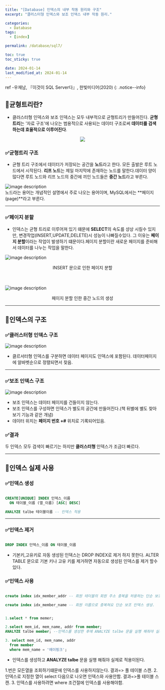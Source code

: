 ```yaml
---
title: "[Database] 인덱스의 내부 작동 원리와 구조"
excerpt: "클러스터형 인덱스와 보조 인덱스 내부 작동 원리."

categories:
  - Database
tags:
  - [index]

permalink: /database/sql7/

toc: true
toc_sticky: true

date: 2024-01-14
last_modified_at: 2024-01-14
---
```


ref -우재남, 『이것이 SQL Server다』, 한빛미디어(2020)
{: .notice--info}

## 📌균형트리란?
* 클러스터형 인덱스와 보조 인덱스는 모두 내부적으로 균형트리가 만들어진다. **균형 트리**는 '자료 구조'에 나오는 범용적으로 사용되는 데이터 구조로써 **데이터를 검색하는데 효율적으로 이루어진다**. 

<p align="center">
  <img src="/assets/images/index5.png">
</p>


### ✅균형트리 구조
* 균형 트리 구조에서 데이터가 저장되는 공간을 **노드**라고 한다. 모든 출발은 루트 노드에서 시작된다. **리프 노드**는 제일 마지막에 존재하는 노드를 말한다.데이터 양이 많다면 루트 노드와 리프 노드의 중간에 끼인 노드들은 **중간 노드**라고 부른다.

![image description](/assets/images/index6.png)<br>
노드라는 용어는 개념적인 설명에서 주로 나오는 용어이며, MySQL에서는 **페이지(page)**라고 부른다.

--- 
### ✅페이지 분할
* 인덱스는 균형 트리로 이루어져 있기 떄문에 **SELECT**의 속도를 샹상 시킬수 있지만, 변경작업(INSERT,UPDATE,DELETE)시 성능이 나빠질수있다. 그 이유는 **페이지 분할**이라는 작업이 발생하기 떄문이다.페이지 분할이란 새로운 페이지를 준비해서 데이터를 나누는 작업을 말한다. 

![image description](/assets/images/index7.png)
<center>INSERT 문으로 인한 페이지 분할</center>
<br>
<br>

![image description](/assets/images/index8.png)<br>
<center> 페이지 분할 인한 중간 노드의 생성</center>


---

## 📌인덱스의 구조 

### ✅클러스터형 인덱스 구조

![image description](/assets/images/index9.png)<br>
* 클르서터형 인덱스를 구분하면 데이터 페이지도 인덱스에 포함된다. 데이터페이지에 알바벳순으로 정렬되면서 찾음.

---

### ✅보조 인덱스 구조
![image description](/assets/images/index10.png)<br>
* 보조 인덱스는 데이터 페이지를 건들이지 않는다.
* 보조 인덱스를 구성하면 인덱스가 별도의 공간에 만들어진다.(책 뒤별에 별도 찾아보기 기능과 같은 개념)
* 데이터 위치는 **페이지 번호 +#** 위치로 기록되어있음.


### ✅결과
두 인덱스 모두 검색이 빠르기는 하지만 **클러스터형** 인덱스가 조금더 빠르다.

---

## 📌인덱스 실제 사용

### ✅인덱스 생성

```SQL

CREATE[UNIQUE] INDEX 인덱스_이름
  ON 테이블_이름 (열_이름) [ASC| DESC]

ANALYZE talbe 테이블이름 -- 인덱스 적용  

```

---

### ✅인덱스 제거

```SQL

DROP INDEX 인덱스_이름 ON 테이블_이름
```

* 기본키,고유키로 자동 생성된 인덱스는 DROP INDEX로 제거 하지 못한다. ALTER TABLE 문으로 기본 키나 고유 키를 제거하면 자동으로 생성된 인덱스를 제거 할수있다.


### ✅인덱스 사용

```sql

create index idx_member_addr -- 회원 테이블의 회원 주소 중복을 허용하는 단순 보조 인덱스 생성.

create index idx_member_name -- 회원 이름으로 중복혀요 단순 보조 인덱스 생성. 


1.select * from memer;

2.select mem_id, mem_name, addr from member;
ANALYZE talbe member; --인덱스를 생성한 후에 ANALYZE talbe 문을 실행 해줘야 실제로 적용이된다.

3. select mem_id, mem_name, addr 
  from member
  where mem_name = '에이핑크';

```
* 인덱스를 생성하고 **ANALYZE talbe** 문을 실행 해줘야 실제로 적용이된다.

1.번은 모든열을 조회하기떄문에 인덱스를 사용하지않는다. 결과=> 풀 테이블 스캔.
2. 인덱스로 지정한 열이 select 다음으로 나오면 인덱스와 사용안함. 결과=>풀 테이블 스캔.
3. 인덱스를 사용하려면 where 조건절에 인덱스를 사용해야함. 
